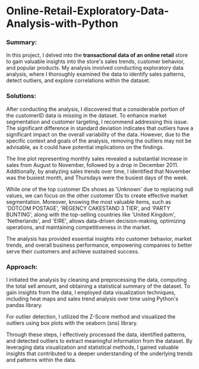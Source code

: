 # Online-Retail-Exploratory-Data-Analysis-with-Python

### Summary:

In this project, I delved into the **transactional data of an online retail** store to gain valuable insights into the store's sales trends, customer behavior, and popular products. My analysis involved conducting exploratory data analysis, where I thoroughly examined the data to identify sales patterns, detect outliers, and explore correlations within the dataset.


### Solutions:

After conducting the analysis, I discovered that a considerable portion of the customerID data is missing in the dataset. To enhance market segmentation and customer targeting, I recommend addressing this issue. The significant difference in standard deviation indicates that outliers have a significant impact on the overall variability of the data. However, due to the specific context and goals of the analysis, removing the outliers may not be advisable, as it could have potential implications on the findings.

The line plot representing monthly sales revealed a substantial increase in sales from August to November, followed by a drop in December 2011. Additionally, by analyzing sales trends over time, I identified that November was the busiest month, and Thursdays were the busiest days of the week.

While one of the top customer IDs shows as 'Unknown' due to replacing null values, we can focus on the other customer IDs to create effective market segmentation. Moreover, knowing the most valuable items, such as 'DOTCOM POSTAGE', 'REGENCY CAKESTAND 3 TIER', and 'PARTY BUNTING', along with the top-selling countries like 'United Kingdom', 'Netherlands', and 'EIRE', allows data-driven decision-making, optimizing operations, and maintaining competitiveness in the market.

The analysis has provided essential insights into customer behavior, market trends, and overall business performance, empowering companies to better serve their customers and achieve sustained success.


### Approach:

I initiated the analysis by cleaning and preprocessing the data, computing the total sell amount, and obtaining a statistical summary of the dataset. To gain insights from the data, I employed data visualization techniques, including heat maps and sales trend analysis over time using Python's pandas library.

For outlier detection, I utilized the Z-Score method and visualized the outliers using box plots with the seaborn (sns) library.

Through these steps, I effectively processed the data, identified patterns, and detected outliers to extract meaningful information from the dataset. By leveraging data visualization and statistical methods, I gained valuable insights that contributed to a deeper understanding of the underlying trends and patterns within the data.
